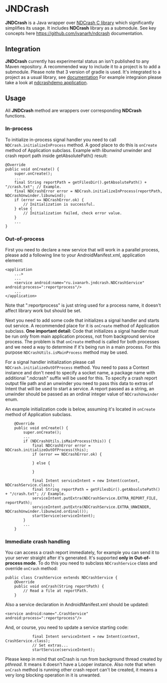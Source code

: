 # JNDCrash #

**JNDCrash** is a Java wrapper over [NDCrash C library](https://github.com/ivanarh/ndcrash) which significantly simplifies its usage. It includes **NDCrash** library as a submodule. See key concepts here https://github.com/ivanarh/ndcrash documentation.

## Integration ##

**JNDCrash** currently has experimental status an isn't published to any Maven repository. A recommended way to include it to a project is to add a submodule. Please note that 3 version of gradle is used. It's integrated to a project as a usual library, see [documentation](https://developer.android.com/studio/projects/android-library.html)
For example integraion please take a look at [ndcrashdemo application](https://github.com/ivanarh/ndcrashdemo).

## Usage ##

All **JNDCrash** method are wrappers over corresponding **NDCrash** functions.

### In-process ###

To initialize in-process signal handler you need to call `NDCrash.initializeInProcess` method. A good place to do this is `onCreate` method of Application subclass. Example with *libunwind* unwinder and crash report path inside getAbsolutePath() result:

```
@Override
public void onCreate() {
	super.onCreate();
	...
	final String reportPath = getFilesDir().getAbsolutePath() + "/crash.txt"; // Example.
	final NDCrashError error = NDCrash.initializeInProcess(reportPath, NDCrashUnwinder.libunwind);
	if (error == NDCrashError.ok) {
		// Initialization is successful.
	} else {
		// Initialization failed, check error value.
	}
	...
}
```

### Out-of-process ###

First you need to declare a new service that will work in a parallel process, please add a following line to your AndroidManifest.xml, application element:

```
<application
	...>
	...
    <service android:name="ru.ivanarh.jndcrash.NDCrashService" android:process=":reportprocess"/>
    ...
</application>
```

Note that ":reportprocess" is just string used for a process name, it doesn't affect library work but should be set.

Next you need to add some code that initializes a signal handler and starts out service. A recommended place for it is `onCreate` method of Application subclass. **One important detail:** Code that initializes a signal handler must be run only from main application process, not from background service process. The problem is that `onCreate` method is called for both processes and we need a way to determine if it's being run in a main process. For this purpose `NDCrashUtils.isMainProcess` method may be used.

For a signal handler initialization please call `NDCrash.initializeOutOfProcess` method. You need to pass a Context instance and don't need to specify a socket name, a package name with additional ".ndcrash" suffix will be used for this.
To specify a crash report output file path and an unwinder you need to pass this data to extras of Intent that will be used to start a service. A report passed as a string, an unwinder should be passed as an ordinal integer value of `NDCrashUnwinder` enum.

An example initialization code is below, assuming it's located in `onCreate` method of Application subclass.

```
    @Override
    public void onCreate() {
		super.onCreate();
		...
		if (NDCrashUtils.isMainProcess(this)) {
			final NDCrashError error = NDCrash.initializeOutOfProcess(this);
			if (error == NDCrashError.ok) {

			} else {

			}

			final Intent serviceIntent = new Intent(context, NDCrashService.class);
			final String reportPath = getFilesDir().getAbsolutePath() + "/crash.txt"; // Example.
	        serviceIntent.putExtra(NDCrashService.EXTRA_REPORT_FILE, reportPath);
	        serviceIntent.putExtra(NDCrashService.EXTRA_UNWINDER, NDCrashUnwinder.libunwind.ordinal());
	        startService(serviceIntent);
		}
		...
	}
```

### Immediate crash handling ###

You can access a crash report immediately, for example you can send it to your server straight after it's generated. It's supported **only in Out-of-process mode**. To do this you need to subclass `NDCrashService` class and override `onCrash` method:

```
public class CrashService extends NDCrashService {
    @Override
    public void onCrash(String reportPath) {
        // Read a file at reportPath.
    }
```

Also a service declaration in AndroidManifest.xml should be updated:

```
<service android:name=".CrashService" android:process=":reportprocess"/>
```

And, or course, you need to update a service starting code:

```
			final Intent serviceIntent = new Intent(context, CrashService.class);
			// Set extras...
	        startService(serviceIntent);
```

Please keep in mind that onCrash is run from background thread created by *pthread*. It means it doesn't have a Looper instance. Also note that when `onCrash` method is running other crash report can't be created, it means a very long blocking operation in it is unwanted.
